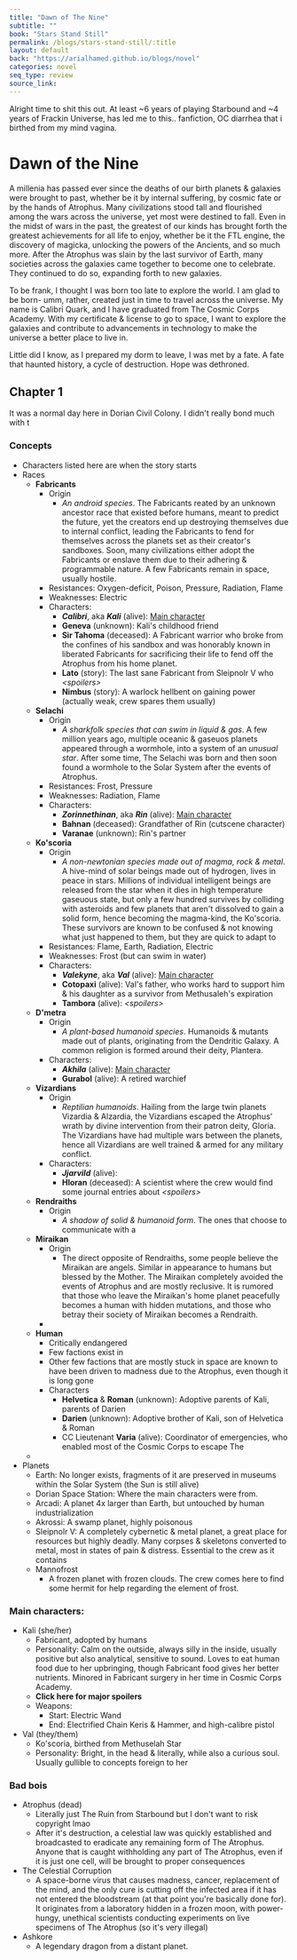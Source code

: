 ```yaml
---
title: "Dawn of The Nine"
subtitle: ""
book: "Stars Stand Still"
permalink: /blogs/stars-stand-still/:title
layout: default
back: "https://arialhamed.github.io/blogs/novel"
categories: novel
seq_type: review
source_link: 
---
```


Alright time to shit this out. At least ~6 years of playing Starbound and ~4 years of Frackin Universe, has led me to this.. fanfiction, OC diarrhea that i birthed from my mind vagina.

# Dawn of the Nine

A millenia has passed ever since the deaths of our birth planets & galaxies were brought to past, whether be it by internal suffering, by cosmic fate or by the hands of Atrophus. Many civilizations stood tall and flourished among the wars across the universe, yet most were destined to fall. Even in the midst of wars in the past, the greatest of our kinds has brought forth the greatest achievements for all life to enjoy, whether be it the FTL engine, the discovery of magicka, unlocking the powers of the Ancients, and so much more. After the Atrophus was slain by the last survivor of Earth, many societies across the galaxies came together to become one to celebrate. They continued to do so, expanding forth to new galaxies.

To be frank, I thought I was born too late to explore the world. I am glad to be born- umm, rather, created just in time to travel across the universe. My name is Calibri Quark, and I have graduated from The Cosmic Corps Academy. With my certificate & license to go to space, I want to explore the galaxies and contribute to advancements in technology to make the universe a better place to live in. 

Little did I know, as I prepared my dorm to leave, I was met by a fate. A fate that haunted history, a cycle of destruction. Hope was dethroned. 

## Chapter 1

It was a normal day here in Dorian Civil Colony. I didn't really bond much with t

### Concepts
- Characters listed here are when the story starts
- Races
    - **Fabricants**
        - Origin
            - _An android species_. The Fabricants reated by an unknown ancestor race that existed before humans, meant to predict the future, yet the creators end up destroying themselves due to internal conflict, leading the Fabricants to fend for themselves across the planets set as their creator's sandboxes. Soon, many civilizations either adopt the Fabricants or enslave them due to their adhering & programmable nature. A few Fabricants remain in space, usually hostile. 
        - Resistances: Oxygen-deficit, Poison, Pressure, Radiation, Flame
        - Weaknesses: Electric
        - Characters:
            - **_Calibri_**, aka **_Kali_** (alive): [Main character](#main-characters)
            - **Geneva** (unknown): Kali's childhood friend
            - **Sir Tahoma** (deceased): A Fabricant warrior who broke from the confines of his sandbox and was honorably known in liberated Fabricants for sacrificing their life to fend off the Atrophus from his home planet.
            - **Lato** (story): The last sane Fabricant from Sleipnolr V who <span onclick="this.innerHTML = 'gives the crew a Core of Ascension after telling them the tale of Sir Tahoma. She then dies, which triggers the planet to self-destruct'"><em>&lt;spoilers&gt;</em></span>
            - **Nimbus** (story): A warlock hellbent on gaining power (actually weak, crew spares them usually)
    - **Selachi**
        - Origin
            - _A sharkfolk species that can swim in liquid & gas_. A few million years ago, multiple oceanic & gaseuos planets appeared through a wormhole, into a system of an _unusual star_. After some time, The Selachi was born and then soon found a wormhole to the Solar System after the events of Atrophus. 
        - Resistances: Frost, Pressure
        - Weaknesses: Radiation, Flame
        - Characters:
            - **_Zorinnethinan_**, aka **_Rin_** (alive): [Main character](#main-characters)
            - **Bahnan** (deceased): Grandfather of Rin (cutscene character)
            - **Varanae** (unknown): Rin's partner
    - **Ko'scoria**
        - Origin
            - _A non-newtonian species made out of magma, rock & metal_. A hive-mind of solar beings made out of hydrogen, lives in peace in stars. Millions of individual intelligent beings are released from the star when it dies in high temperature gaseuous state, but only a few hundred survives by colliding with asteroids and few planets that aren't dissolved to gain a solid form, hence becoming the magma-kind, the Ko'scoria. These survivors are known to be confused & not knowing what just happened to them, but they are quick to adapt to
        - Resistances: Flame, Earth, Radiation, Electric
        - Weaknesses: Frost (but can swim in water)
        - Characters:
            - **_Valekyne_**, aka **_Val_** (alive): [Main character](#main-characters)
            - **Cotopaxi** (alive): Val's father, who works hard to support him & his daughter as a survivor from Methusaleh's expiration
            - **Tambora** (alive): <span onclick="this.innerHTML='Val\'s lover who then turns into a villain due to The Celestial Corruption'"><em>&lt;spoilers&gt;</em></span>
    - **D'metra**
        - Origin
            - _A plant-based humanoid species_. Humanoids & mutants made out of plants, originating from the Dendritic Galaxy. A common religion is formed around their deity, Plantera. 
        - Characters:
            - **_Akhila_** (alive): [Main character](#main-characters)
            - **Gurabol** (alive): A retired warchief
    - **Vizardians**
        - Origin
            - _Reptilian humanoids_. Hailing from the large twin planets Vizardia & Alzardia, the Vizardians escaped the Atrophus' wrath by divine intervention from their patron deity, Gloria. The Vizardians have had multiple wars between the planets, hence all Vizardians are well trained & armed for any military conflict. 
        - Characters:
            - **_Jjarvild_** (alive):
            - **Hloran** (deceased): A scientist where the crew would find some journal entries about <span onclick="this.innerHTML='their involvement with accidentally creating The Celestial Corruption'"><em>&lt;spoilers&gt;</em></span>
    - **Rendraiths**
        - Origin
            - _A shadow of solid & humanoid form_. The ones that choose to communicate with a 
    - **Miraikan**
        - Origin
            - The direct opposite of Rendraiths, some people believe the Miraikan are angels. Similar in appearance to humans but blessed by the Mother. The Miraikan completely avoided the events of Atrophus and are mostly reclusive. It is rumored that those who leave the Miraikan's home planet peacefully becomes a human with hidden mutations, and those who betray their society of Miraikan becomes a Rendraith.
        - 
    - **Human**
        - Critically endangered
        - Few factions exist in 
        - Other few factions that are mostly stuck in space are known to have been driven to madness due to the Atrophus, even though it is long gone
        - Characters
            - **Helvetica** & **Roman** (unknown): Adoptive parents of Kali, parents of Darien
            - **Darien** (unknown): Adoptive brother of Kali, son of Helvetica & Roman
            - CC Lieutenant **Varia** (alive): Coordinator of emergencies, who enabled most of the Cosmic Corps to escape The 
    - 
- Planets
    - Earth: No longer exists, fragments of it are preserved in museums within the Solar System (the Sun is still alive)
    - Dorian Space Station: Where the main characters were from.
    - Arcadi: A planet 4x larger than Earth, but untouched by human industrialization 
    - Akrossi: A swamp planet, highly poisonous
    - Sleipnolr V: A completely cybernetic & metal planet, a great place for resources but highly deadly. Many corpses & skeletons converted to metal, most in states of pain & distress. Essential to the crew as it contains 
    - Mannofrost
        - A frozen planet with frozen clouds. The crew comes here to find some hermit for help regarding the element of frost.
### Main characters:
- Kali (she/her)
    - Fabricant, adopted by humans
    - Personality: Calm on the outside, always silly in the inside, usually positive but also analytical, sensitive to sound. Loves to eat human food due to her upbringing, though Fabricant food gives her better nutrients. Minored in Fabricant surgery in her time in Cosmic Corps Academy. 
    - <span onclick="this.innerHTML='Kali is actually a human with a Fabricant body, and Helvetica & Roman are actually her biological human parents. She does not remember this at all and believes all her life that she was adopted as a Fabricant. She was killed by cult members of Gigas as a child, but the spirit of Tahoma intervened and was able to save her soul & placed it into her eyes, which are now the only biological part of her. He gives the eyes the body that he has. <br><br>She finds this out way later into the story when Tahoma talks to her and obviously goes through an arc about it, involving feelings of anxiety, suicide, self-harm, regret and more. In the end, she finds herself in Tahoma\'s form of pure power to fight the Manifest of Celestial Corruption'"><b>Click here for major spoilers</b></span>
    - Weapons:
        - Start: Electric Wand
        - End: Electrified Chain Keris & Hammer, and high-calibre pistol
- Val (they/them)
    - Ko'scoria, birthed from Methuselah Star
    - Personality: Bright, in the head & literally, while also a curious soul. Usually gullible to concepts foreign to her
### Bad bois
- Atrophus (dead)
    - Literally just The Ruin from Starbound but I don't want to risk copyright lmao
    - After it's destruction, a celestial law was quickly established and broadcasted to eradicate any remaining form of The Atrophus. Anyone that is caught withholding any part of The Atrophus, even if it is just one cell, will be brought to proper consequences
- The Celestial Corruption
    - A space-borne virus that causes madness, cancer, replacement of the mind, and the only cure is cutting off the infected area if it has not entered the bloodstream (at that point you're basically done for). It originates from a laboratory hidden in a frozen moon, with power-hungy, unethical scientists conducting experiments on live specimens of The Atrophus (so it's very illegal)
- Ashkore
    - A legendary dragon from a distant planet. 